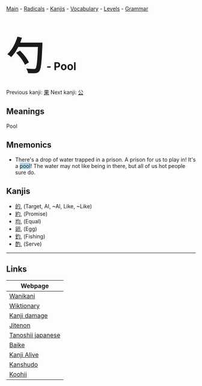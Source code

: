 <style> bigfont {font-size: 100px}</style>
[Main](../README.md) -
[Radicals](../radicals.md) -
[Kanjis](../kanjis.md) -
[Vocabulary](../vocabulary.md) -
[Levels](../levels.md) -
[Grammar](../grammar.md)
# <bigfont> 勺</bigfont> - Pool 

Previous kanji: [果](果.md) Next kanji: [公](公.md) 

## Meanings
 Pool
## Mnemonics
 * There's a drop of water trapped in a prison. A prison for us to play in! It's a <span style="background-color:#ADD8E6"> pool</span>! The water may not like being in there, but all of us hot people sure do.


## Kanjis
 * [的](../kanjis/的.md), (Target, Al, ~Al, Like, ~Like)
* [約](../kanjis/約.md), (Promise)
* [均](../kanjis/均.md), (Equal)
* [卵](../kanjis/卵.md), (Egg)
* [釣](../kanjis/釣.md), (Fishing)
* [酌](../kanjis/酌.md), (Serve)



---

## Links 

| Webpage |
| --- |
| [Wanikani          ](https://www.wanikani.com/kanji/勺) |
| [Wiktionary        ](https://en.wiktionary.org/wiki/勺) |
| [Kanji damage      ](http://www.kanjidamage.com/kanji/search?utf8=✓&q=勺) |
| [Jitenon           ](https://jitenon.com/kanji/勺) |
| [Tanoshii japanese ](https://www.tanoshiijapanese.com/dictionary/kanji.cfm?k=勺) |
| [Baike             ](https://baike.baidu.com/item/勺) |
| [Kanji Alive       ](https://app.kanjialive.com/勺) |
| [Kanshudo          ](https://www.kanshudo.com/searchmn?q=勺) |
| [Koohii            ](https://kanji.koohii.com/study/kanji/勺) |
